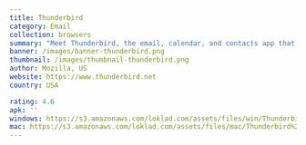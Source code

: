 ```yaml
---
title: Thunderbird
category: Email
collection: browsers
summary: "Meet Thunderbird, the email, calendar, and contacts app that maximizes your freedoms."
banner: /images/banner-thunderbird.png
thumbnail: /images/thumbnail-thunderbird.png
author: Mozilla, US
website: https://www.thunderbird.net
country: USA

rating: 4.6
apk: ''
windows: https://s3.amazonaws.com/loklad.com/assets/files/win/Thunderbird%20Setup%20115.0.1.exe
mac: https://s3.amazonaws.com/loklad.com/assets/files/mac/Thunderbird%20115.0.1.dmg
---
```

